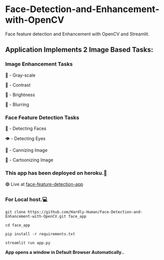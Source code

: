 # Face-Detection-and-Enhancement-with-OpenCV 
Face feature detection and Enhancement with OpenCV and Streamlit.

## Application Implements 2 Image Based Tasks:
### Image Enhancement Tasks
  👤  - Gray-scale
    
  🧛  - Contrast
    
  🧞 - Brightness
    
  🧟 - Blurring
  
### Face Feature Detection Tasks
 🙂 - Detecting Faces
 
 👁 - Detecting Eyes
 
 🎃 - Cannizing Image 
 
 👻 - Cartoonizing Image
 

### This app has been deployed on heroku.🥳
🟢 Live at  [face-feature-detection-app](https://face-feature-detection-app.herokuapp.com/)

### For Local host.💻

`git clone https://github.com/Hardly-Human/Face-Detection-and-Enhancement-with-OpenCV.git face_app`

`cd face_app`

`pip install -r requirements.txt`

`streamlit run app.py`

__App opens a window in Default Browser Automatically..__

